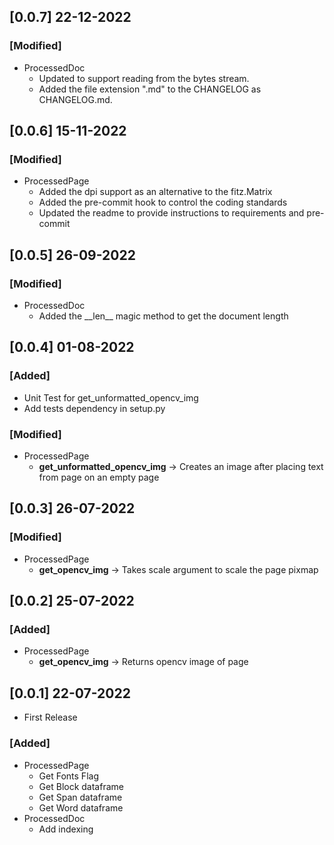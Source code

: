 ## **[0.0.7] 22-12-2022**
### **[Modified]**
* ProcessedDoc
    * Updated to support reading from the bytes stream.
    * Added the file extension ".md" to the CHANGELOG as CHANGELOG.md.

## **[0.0.6] 15-11-2022**
### **[Modified]**
* ProcessedPage
    * Added the dpi support as an alternative to the fitz.Matrix
    * Added the pre-commit hook to control the coding standards
    * Updated the readme to provide instructions to requirements and pre-commit

## **[0.0.5] 26-09-2022**
### **[Modified]**
* ProcessedDoc
    * Added the \_\_len\_\_ magic method to get the document length

## **[0.0.4] 01-08-2022**
### **[Added]**
* Unit Test for get_unformatted_opencv_img
* Add tests dependency in setup.py
### **[Modified]**
* ProcessedPage
    * **get_unformatted_opencv_img** -> Creates an image after placing text from page on an empty page

## **[0.0.3] 26-07-2022**
### **[Modified]**
* ProcessedPage
    * **get_opencv_img** -> Takes scale argument to scale the page pixmap

## **[0.0.2] 25-07-2022**
### **[Added]**
* ProcessedPage
    * **get_opencv_img** -> Returns opencv image of page

## **[0.0.1] 22-07-2022**
* First Release
### **[Added]**
* ProcessedPage
    * Get Fonts Flag
    * Get Block dataframe
    * Get Span dataframe
    * Get Word dataframe
* ProcessedDoc
    * Add indexing
